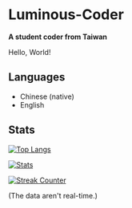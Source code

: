 # Luminous-Coder
**A student coder from Taiwan**

Hello, World!

## Languages
- Chinese (native)
- English

## Stats
[![Top Langs](https://github-readme-stats.vercel.app/api/top-langs/?username=Luminous-Coder&hide=CMake&theme=tokyonight&border_color=7f7e84)](https://github.com/anuraghazra/github-readme-stats)

[![Stats](https://github-readme-stats.vercel.app/api?username=Luminous-Coder&show_icons=true&theme=tokyonight&border_color=7f7e84)](https://github.com/anuraghazra/github-readme-stats)

[![Streak Counter](https://github-readme-streak-stats.herokuapp.com/?user=Luminous-Coder&date_format=Y-m-d&theme=tokyonight&border=7f7e84)](https://git.io/streak-stats)

(The data aren't real-time.)
